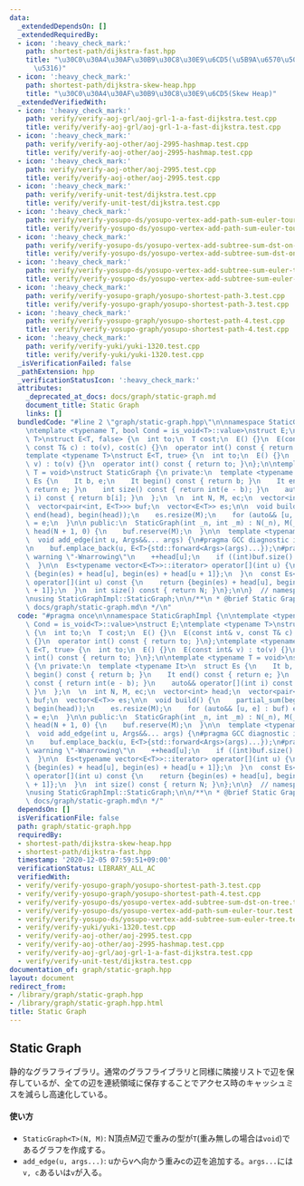 ```yaml
---
data:
  _extendedDependsOn: []
  _extendedRequiredBy:
  - icon: ':heavy_check_mark:'
    path: shortest-path/dijkstra-fast.hpp
    title: "\u30C0\u30A4\u30AF\u30B9\u30C8\u30E9\u6CD5(\u5B9A\u6570\u500D\u9AD8\u901F\
      \u5316)"
  - icon: ':heavy_check_mark:'
    path: shortest-path/dijkstra-skew-heap.hpp
    title: "\u30C0\u30A4\u30AF\u30B9\u30C8\u30E9\u6CD5(Skew Heap)"
  _extendedVerifiedWith:
  - icon: ':heavy_check_mark:'
    path: verify/verify-aoj-grl/aoj-grl-1-a-fast-dijkstra.test.cpp
    title: verify/verify-aoj-grl/aoj-grl-1-a-fast-dijkstra.test.cpp
  - icon: ':heavy_check_mark:'
    path: verify/verify-aoj-other/aoj-2995-hashmap.test.cpp
    title: verify/verify-aoj-other/aoj-2995-hashmap.test.cpp
  - icon: ':heavy_check_mark:'
    path: verify/verify-aoj-other/aoj-2995.test.cpp
    title: verify/verify-aoj-other/aoj-2995.test.cpp
  - icon: ':heavy_check_mark:'
    path: verify/verify-unit-test/dijkstra.test.cpp
    title: verify/verify-unit-test/dijkstra.test.cpp
  - icon: ':heavy_check_mark:'
    path: verify/verify-yosupo-ds/yosupo-vertex-add-path-sum-euler-tour.test.cpp
    title: verify/verify-yosupo-ds/yosupo-vertex-add-path-sum-euler-tour.test.cpp
  - icon: ':heavy_check_mark:'
    path: verify/verify-yosupo-ds/yosupo-vertex-add-subtree-sum-dst-on-tree.test.cpp
    title: verify/verify-yosupo-ds/yosupo-vertex-add-subtree-sum-dst-on-tree.test.cpp
  - icon: ':heavy_check_mark:'
    path: verify/verify-yosupo-ds/yosupo-vertex-add-subtree-sum-euler-tree.test.cpp
    title: verify/verify-yosupo-ds/yosupo-vertex-add-subtree-sum-euler-tree.test.cpp
  - icon: ':heavy_check_mark:'
    path: verify/verify-yosupo-graph/yosupo-shortest-path-3.test.cpp
    title: verify/verify-yosupo-graph/yosupo-shortest-path-3.test.cpp
  - icon: ':heavy_check_mark:'
    path: verify/verify-yosupo-graph/yosupo-shortest-path-4.test.cpp
    title: verify/verify-yosupo-graph/yosupo-shortest-path-4.test.cpp
  - icon: ':heavy_check_mark:'
    path: verify/verify-yuki/yuki-1320.test.cpp
    title: verify/verify-yuki/yuki-1320.test.cpp
  _isVerificationFailed: false
  _pathExtension: hpp
  _verificationStatusIcon: ':heavy_check_mark:'
  attributes:
    _deprecated_at_docs: docs/graph/static-graph.md
    document_title: Static Graph
    links: []
  bundledCode: "#line 2 \"graph/static-graph.hpp\"\n\nnamespace StaticGraphImpl {\n\
    \ntemplate <typename T, bool Cond = is_void<T>::value>\nstruct E;\ntemplate <typename\
    \ T>\nstruct E<T, false> {\n  int to;\n  T cost;\n  E() {}\n  E(const int& v,\
    \ const T& c) : to(v), cost(c) {}\n  operator int() const { return to; }\n};\n\
    template <typename T>\nstruct E<T, true> {\n  int to;\n  E() {}\n  E(const int&\
    \ v) : to(v) {}\n  operator int() const { return to; }\n};\n\ntemplate <typename\
    \ T = void>\nstruct StaticGraph {\n private:\n  template <typename It>\n  struct\
    \ Es {\n    It b, e;\n    It begin() const { return b; }\n    It end() const {\
    \ return e; }\n    int size() const { return int(e - b); }\n    auto&& operator[](int\
    \ i) const { return b[i]; }\n  };\n  \n  int N, M, ec;\n  vector<int> head;\n\
    \  vector<pair<int, E<T>>> buf;\n  vector<E<T>> es;\n\n  void build() {\n    partial_sum(begin(head),\
    \ end(head), begin(head));\n    es.resize(M);\n    for (auto&& [u, e] : buf) es[--head[u]]\
    \ = e;\n  }\n\n public:\n  StaticGraph(int _n, int _m) : N(_n), M(_m), ec(0),\
    \ head(N + 1, 0) {\n    buf.reserve(M);\n  }\n\n  template <typename... Args>\n\
    \  void add_edge(int u, Args&&... args) {\n#pragma GCC diagnostic ignored \"-Wnarrowing\"\
    \n    buf.emplace_back(u, E<T>{std::forward<Args>(args)...});\n#pragma GCC diagnostic\
    \ warning \"-Wnarrowing\"\n    ++head[u];\n    if ((int)buf.size() == M) build();\n\
    \  }\n\n  Es<typename vector<E<T>>::iterator> operator[](int u) {\n    return\
    \ {begin(es) + head[u], begin(es) + head[u + 1]};\n  }\n  const Es<typename vector<E<T>>::const_iterator>\
    \ operator[](int u) const {\n    return {begin(es) + head[u], begin(es) + head[u\
    \ + 1]};\n  }\n  int size() const { return N; }\n};\n\n}  // namespace StaticGraphImpl\n\
    \nusing StaticGraphImpl::StaticGraph;\n\n/**\n * @brief Static Graph\n * @docs\
    \ docs/graph/static-graph.md\n */\n"
  code: "#pragma once\n\nnamespace StaticGraphImpl {\n\ntemplate <typename T, bool\
    \ Cond = is_void<T>::value>\nstruct E;\ntemplate <typename T>\nstruct E<T, false>\
    \ {\n  int to;\n  T cost;\n  E() {}\n  E(const int& v, const T& c) : to(v), cost(c)\
    \ {}\n  operator int() const { return to; }\n};\ntemplate <typename T>\nstruct\
    \ E<T, true> {\n  int to;\n  E() {}\n  E(const int& v) : to(v) {}\n  operator\
    \ int() const { return to; }\n};\n\ntemplate <typename T = void>\nstruct StaticGraph\
    \ {\n private:\n  template <typename It>\n  struct Es {\n    It b, e;\n    It\
    \ begin() const { return b; }\n    It end() const { return e; }\n    int size()\
    \ const { return int(e - b); }\n    auto&& operator[](int i) const { return b[i];\
    \ }\n  };\n  \n  int N, M, ec;\n  vector<int> head;\n  vector<pair<int, E<T>>>\
    \ buf;\n  vector<E<T>> es;\n\n  void build() {\n    partial_sum(begin(head), end(head),\
    \ begin(head));\n    es.resize(M);\n    for (auto&& [u, e] : buf) es[--head[u]]\
    \ = e;\n  }\n\n public:\n  StaticGraph(int _n, int _m) : N(_n), M(_m), ec(0),\
    \ head(N + 1, 0) {\n    buf.reserve(M);\n  }\n\n  template <typename... Args>\n\
    \  void add_edge(int u, Args&&... args) {\n#pragma GCC diagnostic ignored \"-Wnarrowing\"\
    \n    buf.emplace_back(u, E<T>{std::forward<Args>(args)...});\n#pragma GCC diagnostic\
    \ warning \"-Wnarrowing\"\n    ++head[u];\n    if ((int)buf.size() == M) build();\n\
    \  }\n\n  Es<typename vector<E<T>>::iterator> operator[](int u) {\n    return\
    \ {begin(es) + head[u], begin(es) + head[u + 1]};\n  }\n  const Es<typename vector<E<T>>::const_iterator>\
    \ operator[](int u) const {\n    return {begin(es) + head[u], begin(es) + head[u\
    \ + 1]};\n  }\n  int size() const { return N; }\n};\n\n}  // namespace StaticGraphImpl\n\
    \nusing StaticGraphImpl::StaticGraph;\n\n/**\n * @brief Static Graph\n * @docs\
    \ docs/graph/static-graph.md\n */"
  dependsOn: []
  isVerificationFile: false
  path: graph/static-graph.hpp
  requiredBy:
  - shortest-path/dijkstra-skew-heap.hpp
  - shortest-path/dijkstra-fast.hpp
  timestamp: '2020-12-05 07:59:51+09:00'
  verificationStatus: LIBRARY_ALL_AC
  verifiedWith:
  - verify/verify-yosupo-graph/yosupo-shortest-path-3.test.cpp
  - verify/verify-yosupo-graph/yosupo-shortest-path-4.test.cpp
  - verify/verify-yosupo-ds/yosupo-vertex-add-subtree-sum-dst-on-tree.test.cpp
  - verify/verify-yosupo-ds/yosupo-vertex-add-path-sum-euler-tour.test.cpp
  - verify/verify-yosupo-ds/yosupo-vertex-add-subtree-sum-euler-tree.test.cpp
  - verify/verify-yuki/yuki-1320.test.cpp
  - verify/verify-aoj-other/aoj-2995.test.cpp
  - verify/verify-aoj-other/aoj-2995-hashmap.test.cpp
  - verify/verify-aoj-grl/aoj-grl-1-a-fast-dijkstra.test.cpp
  - verify/verify-unit-test/dijkstra.test.cpp
documentation_of: graph/static-graph.hpp
layout: document
redirect_from:
- /library/graph/static-graph.hpp
- /library/graph/static-graph.hpp.html
title: Static Graph
---
```

## Static Graph

静的なグラフライブラリ。通常のグラフライブラリと同様に隣接リストで辺を保存しているが、全ての辺を連続領域に保存することでアクセス時のキャッシュミスを減らし高速化している。

#### 使い方

- `StaticGraph<T>(N, M)`: N頂点M辺で重みの型が`T`(重み無しの場合は`void`)であるグラフを作成する。
- `add_edge(u, args...)`: uからvへ向かう重みcの辺を追加する。`args...`には`v, c`あるいは`v`が入る。
